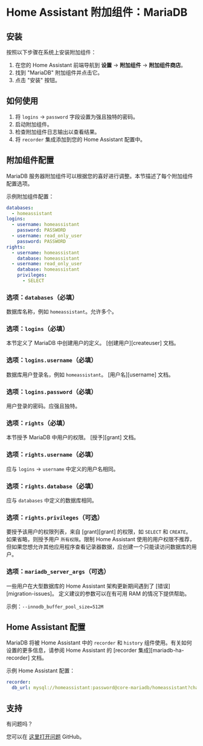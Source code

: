 # Home Assistant 附加组件：MariaDB

## 安装

按照以下步骤在系统上安装附加组件：

1. 在您的 Home Assistant 前端导航到 **设置** -> **附加组件** -> **附加组件商店**。
2. 找到 "MariaDB" 附加组件并点击它。
3. 点击 "安装" 按钮。

## 如何使用

1. 将 `logins` -> `password` 字段设置为强且独特的密码。
2. 启动附加组件。
3. 检查附加组件日志输出以查看结果。
4. 将 `recorder` 集成添加到您的 Home Assistant 配置中。

## 附加组件配置

MariaDB 服务器附加组件可以根据您的喜好进行调整。本节描述了每个附加组件配置选项。

示例附加组件配置：

```yaml
databases:
  - homeassistant
logins:
  - username: homeassistant
    password: PASSWORD
  - username: read_only_user
    password: PASSWORD
rights:
  - username: homeassistant
    database: homeassistant
  - username: read_only_user
    database: homeassistant
    privileges:
      - SELECT
```

### 选项：`databases`（必填）

数据库名称，例如 `homeassistant`。允许多个。

### 选项：`logins`（必填）

本节定义了 MariaDB 中创建用户的定义。 [创建用户][createuser] 文档。

### 选项：`logins.username`（必填）

数据库用户登录名，例如 `homeassistant`。 [用户名][username] 文档。

### 选项：`logins.password`（必填）

用户登录的密码。应强且独特。

### 选项：`rights`（必填）

本节授予 MariaDB 中用户的权限。 [授予][grant] 文档。

### 选项：`rights.username`（必填）

应与 `logins` -> `username` 中定义的用户名相同。

### 选项：`rights.database`（必填）

应与 `databases` 中定义的数据库相同。

### 选项：`rights.privileges`（可选）

要授予该用户的权限列表，来自 [grant][grant] 的权限，如 `SELECT` 和 `CREATE`。
如果省略，则授予用户 `所有权限`。限制 Home Assistant 使用的用户权限不推荐，但如果您想允许其他应用程序查看记录器数据，应创建一个只能读访问数据库的用户。

### 选项：`mariadb_server_args`（可选）

一些用户在大型数据库的 Home Assistant 架构更新期间遇到了 [错误][migration-issues]。
定义建议的参数可以在有可用 RAM 的情况下提供帮助。

示例：`--innodb_buffer_pool_size=512M`

## Home Assistant 配置

MariaDB 将被 Home Assistant 中的 `recorder` 和 `history` 组件使用。有关如何设置的更多信息，请参阅 Home Assistant 的 [recorder 集成][mariadb-ha-recorder] 文档。

示例 Home Assistant 配置：

```yaml
recorder:
  db_url: mysql://homeassistant:password@core-mariadb/homeassistant?charset=utf8mb4
```

## 支持

有问题吗？

您可以在 [这里打开问题][issue] GitHub。

[aarch64-shield]: https://img.shields.io/badge/aarch64-yes-green.svg
[amd64-shield]: https://img.shields.io/badge/amd64-yes-green.svg
[armv7-shield]: https://img.shields.io/badge/armv7-yes-green.svg
[armhf-shield]: https://img.shields.io/badge/armhf-yes-green.svg
[i386-shield]: https://img.shields.io/badge/i386-yes-green.svg
[issue]: https://github.com/erik73/addon-mariadb/issues
[repository]: https://github.com/erik73/hassio-addons